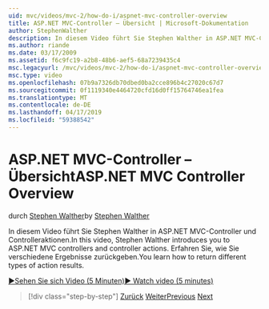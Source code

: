 ```yaml
---
uid: mvc/videos/mvc-2/how-do-i/aspnet-mvc-controller-overview
title: ASP.NET MVC-Controller – Übersicht | Microsoft-Dokumentation
author: StephenWalther
description: In diesem Video führt Sie Stephen Walther in ASP.NET MVC-Controller und Controlleraktionen. Erfahren Sie, wie Sie verschiedene Ergebnisse zurückgeben.
ms.author: riande
ms.date: 03/17/2009
ms.assetid: f6c9fc19-a2b8-48b6-aef5-68a7239435c4
msc.legacyurl: /mvc/videos/mvc-2/how-do-i/aspnet-mvc-controller-overview
msc.type: video
ms.openlocfilehash: 07b9a7326db70dbed0ba2cce896b4c27020c67d7
ms.sourcegitcommit: 0f1119340e4464720cfd16d0ff15764746ea1fea
ms.translationtype: MT
ms.contentlocale: de-DE
ms.lasthandoff: 04/17/2019
ms.locfileid: "59388542"
---
```

# <a name="aspnet-mvc-controller-overview"></a><span data-ttu-id="c49c0-104">ASP.NET MVC-Controller – Übersicht</span><span class="sxs-lookup"><span data-stu-id="c49c0-104">ASP.NET MVC Controller Overview</span></span>

<span data-ttu-id="c49c0-105">durch [Stephen Walther](https://github.com/StephenWalther)</span><span class="sxs-lookup"><span data-stu-id="c49c0-105">by [Stephen Walther](https://github.com/StephenWalther)</span></span>

<span data-ttu-id="c49c0-106">In diesem Video führt Sie Stephen Walther in ASP.NET MVC-Controller und Controlleraktionen.</span><span class="sxs-lookup"><span data-stu-id="c49c0-106">In this video, Stephen Walther introduces you to ASP.NET MVC controllers and controller actions.</span></span> <span data-ttu-id="c49c0-107">Erfahren Sie, wie Sie verschiedene Ergebnisse zurückgeben.</span><span class="sxs-lookup"><span data-stu-id="c49c0-107">You learn how to return different types of action results.</span></span>

[<span data-ttu-id="c49c0-108">&#9654;Sehen Sie sich Video (5 Minuten)</span><span class="sxs-lookup"><span data-stu-id="c49c0-108">&#9654; Watch video (5 minutes)</span></span>](https://channel9.msdn.com/Blogs/ASP-NET-Site-Videos/aspnet-mvc-controller-overview)

> [!div class="step-by-step"]
> <span data-ttu-id="c49c0-109">[Zurück](understanding-models-views-and-controllers.md)
> [Weiter](understanding-controllers-controller-actions-and-action-results.md)</span><span class="sxs-lookup"><span data-stu-id="c49c0-109">[Previous](understanding-models-views-and-controllers.md)
[Next](understanding-controllers-controller-actions-and-action-results.md)</span></span>
